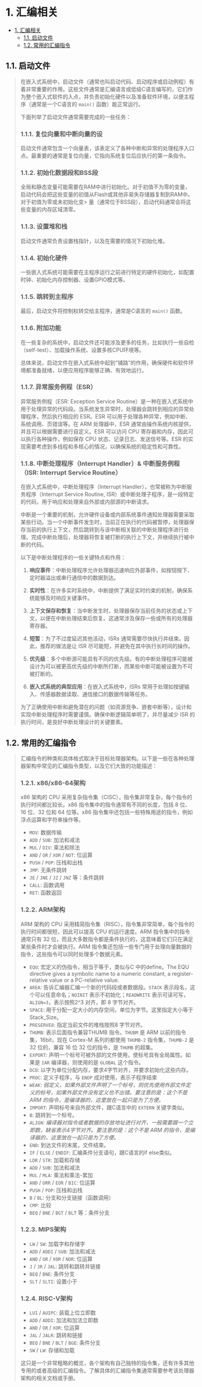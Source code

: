# 1. 汇编相关

- [1. 汇编相关](#1-汇编相关)
  - [1.1. 启动文件](#11-启动文件)
  - [1.2. 常用的汇编指令](#12-常用的汇编指令)

## 1.1. 启动文件
> 在嵌入式系统中，启动文件（通常也叫启动代码、启动程序或启动例程）有着非常重要的作用。这些文件通常是汇编语言或低级C语言编写的，它们作为整个嵌入式软件的入点，并负责初始化硬件以及准备软件环境，以便主程序（通常是一个C语言的 `main()` 函数）能正常运行。
>
> 下面列举了启动文件通常需要完成的一些任务：
>
> ### 1.1.1. 复位向量和中断向量的设
> 启动文件通常包含一个向量表，该表定义了各种中断和异常的处理程序入口点。最重要的通常是复位向量，它指向系统复位后应执行的第一条指令。
>
> ### 1.1.2. 初始化数据段和BSS段
> 全局和静态变量可能需要在RAM中进行初始化。对于初值不为零的变量，启动代码会把这些变量的初值从Flash或其他非易失存储器复制到RAM中。对于初值为零或未初始化变> 量（通常位于BSS段），启动代码通常会将这些变量的内存区域清零。
>
> ### 1.1.3. 设置堆和栈
> 启动文件通常负责设置栈指针，以及在需要的情况下初始化堆。
>
> ### 1.1.4. 初始化硬件
> 一些嵌入式系统可能需要在主程序运行之前进行特定的硬件初始化，如配置时钟、初始化内存控制器、设置GPIO模式等。
>
> ### 1.1.5. 跳转到主程序
> 最后，启动文件将控制权转交给主程序，通常是C语言的 `main()` 函数。
>
> ### 1.1.6. 附加功能
> 在一些复杂的系统中，启动文件还可能涉及更多的任务，比如执行一些自检（self-test）、加载操作系统、设置多核CPU环境等。
>
> 总体来说，启动文件在嵌入式系统中起到“铺路”的作用，确保硬件和软件环境都准备就绪，以便应用程序能够正确、有效地运行。
>
> ### 1.1.7. 异常服务例程（ESR）
> 异常服务例程（ESR: Exception Service Routine）是一种在嵌入式系统中用于处理异常的代码段。当系统发生异常时，处理器会跳转到相应的异常处理程序，然后执行相应的 ESR。ESR 可以用于处理各种异常，例如中断、系统调用、页错误等。在 ARM 处理器中，ESR 通常由操作系统内核提供，并且可以根据需要进行自定义。ESR 可以访问 CPU 寄存器和内存，因此可以执行各种操作，例如保存 CPU 状态、记录日志、发送信号等。ESR 的实现需要考虑到多线程和多核心的情况，以确保系统的稳定性和可靠性。
>
> ### 1.1.8. 中断处理程序（Interrupt Handler）& 中断服务例程（ISR: Interrupt Service Routine）
> 在嵌入式系统中，中断处理程序（Interrupt Handler），也常被称为中断服务程序（Interrupt Service Routine, ISR）或中断处理子程序，是一段特定的代码，用于响应和处理来自外部或内部源的中断请求。
>
> 中断是一个重要的机制，允许硬件设备或内部系统事件通知处理器需要采取某些行动。当一个中断事件发生时，当前正在执行的代码被暂停，处理器保存当前的执行上下文，然后跳转到与该中断相关联的中断处理程序进行处理。完成中断处理后，处理器将恢复被打断的执行上下文，并继续执行被中断的代码。
>
> 以下是中断处理程序的一些关键特点和作用：
>
> 1. **响应事件**：中断处理程序允许处理器迅速响应外部事件，如按钮按下、定时器溢出或串行通信中的数据到达。
>
> 2. **实时性**：在许多实时系统中，中断提供了满足实时约束的机制，确保系统能够及时响应关键事件。
>
> 3. **上下文保存和恢复**：当中断发生时，处理器保存当前任务的状态或上下文，以便在中断处理结束后恢复。这通常涉及保存一些或所有的处理器寄存器。
>
> 4. **短暂**：为了不过度延迟其他活动，ISRs 通常需要尽快执行并结束。因此，推荐的做法是让 ISR 尽可能短，并避免在其中执行长时间的操作。
>
> 5. **优先级**：多个中断源可能具有不同的优先级。有的中断处理程序可能被设计为可以被更高优先级的中断所打断，而某些中断可能被设置为不可被打断的。
>
> 6. **嵌入式系统的典型应用**：在嵌入式系统中，ISRs 常用于处理如按键输入、传感器数据读取、通信接口的数据传输等任务。
>
> 为了正确使用中断和避免潜在的问题（如资源竞争、嵌套中断等），设计和实现中断处理程序时需要谨慎。确保中断逻辑简单明了，并尽量减少 ISR 的执行时间，是良好中断处理设计的关键要素。

>
>
>

## 1.2. 常用的汇编指令
> 汇编指令的种类和具体格式取决于目标处理器架构。以下是一些在各种处理器架构中常见的汇编指令类型，以及它们大致的功能描述：
>
> ### 1.2.1. x86/x86-64架构
> x86 架构的 CPU 采用复杂指令集（CISC），指令集非常复杂，每个指令的执行时间都比较长。x86 指令集中的指令通常有不同的长度，包括 8 位、16 位、32 位和 64 位等。x86 指令集中还包括一些特殊用途的指令，例如浮点运算和字符串操作等。
> - `MOV`: 数据传输
> - `ADD` / `SUB`: 加法和减法
> - `MUL` / `DIV`: 乘法和除法
> - `AND` / `OR` / `XOR` / `NOT`: 位运算
> - `PUSH` / `POP`: 压栈和出栈
> - `JMP`: 无条件跳转
> - `JE` / `JNE` / `JZ` / `JNZ` 等：条件跳转
> - `CALL`: 函数调用
> - `RET`: 函数返回
>
> ### 1.2.2. ARM架构
> ARM 架构的 CPU 采用精简指令集（RISC），指令集非常简单，每个指令的执行时间都很短，因此可以提高 CPU 的运行速度。ARM 指令集中的指令通常只有 32 位，而且大多数指令都是条件执行的，这意味着它们只在满足某些条件时才会被执行。ARM 指令集还包括一些专门用于处理向量数据的指令，这些指令可以同时处理多个数据元素。
> - `EQU`: 宏定义的伪指令，相当于等于，类似与C 中的define。The EQU directive gives a symbolic name to a numeric constant, a register-relative value or a PC-relative value.
> - `AREA`: 告诉汇编器汇编一个新的代码段或者数据段。`STACK` 表示段名，这个可以任意命名；`NOINIT` 表示不初始化；`READWRITE` 表示可读可写，`ALIGN=3`，表示按照2^3 对齐，即 8 字节对齐。
> - `SPACE`: 用于分配一定大小的内存空间，单位为字节。这里指定大小等于Stack_Size。
> - `PRESERVE8`: 指定当前文件的堆栈按照8 字节对齐。
> - `THUMB`: 表示后面指令兼容THUMB 指令。`THUBM` 是 ARM 以前的指令集，16bit，现在 Cortex-M 系列的都使用 `THUMB-2` 指令集，`THUMB-2` 是 32 位的，兼容 16 位 32 位的指令，是 `THUMB` 的超集。
> - `EXPORT`: 声明一个标号可被外部的文件使用，使标号具有全局属性。如果是 `IAR` 编译器，则使用的是 `GLOBAL` 这个指令。
> - `DCD`: 以字为单位分配内存，要求4字节对齐，并要求初始化这些内存。
> - `PROC`: 定义子程序，与 `ENDP` 成对使用，表示子程序结束
> - *`WEAK`: 弱定义，如果外部文件声明了一个标号，则优先使用外部文件定义的标号，如果外部文件没有定义也不出错。要注意的是：这个不是 ARM 的指令，是编译器的，这里放在一起只是为了方便。*
> - `IMPORT`: 声明标号来自外部文件，跟C语言中的 `EXTERN` 关键字类似。
> - `B`: 跳转到一个标号。
> - *`ALIGN`: 编译器对指令或者数据的存放地址进行对齐，一般需要跟一个立即数，缺省表示4字节对齐。要注意的是：这个不是 ARM 的指令，是编译器的，这里放在一起只是为了方便。*
> - `END`: 到达文件的末尾，文件结束。
> - `IF` / `ELSE` / `ENDIF`: 汇编条件分支语句，跟C语言的if else类似。
> - `LDR` / `STR`: 加载和存储
> - `ADD` / `SUB`: 加法和减法
> - `MUL` / `MLA`: 乘法和乘法-累加
> - `AND` / `ORR` / `EOR` / `BIC`: 位运算
> - `PUSH` / `POP`: 压栈和出栈
> - `B` / `BL`: 分支和分支链接（函数调用）
> - `CMP`: 比较
> - `BEQ` / `BNE` / `BGT` / `BLT` 等：条件分支
>
> ### 1.2.3. MIPS架构
>
> - `LW` / `SW`: 加载字和存储字
> - `ADD` / `ADDI` / `SUB`: 加法和减法
> - `AND` / `OR` / `XOR` / `NOR`: 位运算
> - `J` / `JR` / `JAL`: 跳转和跳转并链接
> - `BEQ` / `BNE`: 条件分支
> - `SLT` / `SLTI`: 设置小于
>
> ### 1.2.4. RISC-V架构
>
> - `LUI` / `AUIPC`: 装载上位立即数
> - `ADD` / `ADDI`: 加法和加法立即数
> - `AND` / `OR` / `XOR`: 位运算
> - `JAL` / `JALR`: 跳转和链接
> - `BEQ` / `BNE` / `BLT` / `BGE`: 条件分支
> - `SW` / `LW`: 存储和加载
>
> 这只是一个非常粗略的概览，各个架构有自己独特的指令集，还有许多其他专用的或者高级的汇编指令。了解具体的汇编指令集通常需要参考该处理器架构的相关文档或手册。

